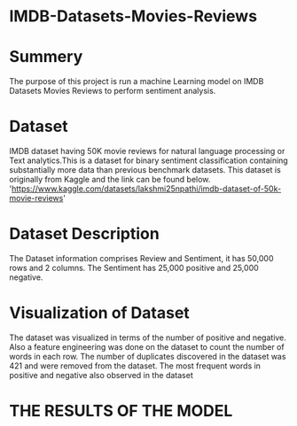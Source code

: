 # IMDB-Datasets-Movies-Reviews
# Summery
The purpose of this project is run a machine Learning model on IMDB Datasets Movies Reviews to perform sentiment analysis. 
# Dataset
IMDB dataset having 50K movie reviews for natural language processing or Text analytics.This is a dataset for binary sentiment classification containing substantially more data than previous benchmark datasets. This dataset is originally  from Kaggle and the link can be found below. 'https://www.kaggle.com/datasets/lakshmi25npathi/imdb-dataset-of-50k-movie-reviews'
# Dataset Description
The Dataset information comprises Review and Sentiment, it has 50,000 rows and 2 columns. The Sentiment has 25,000 positive and 25,000 negative. 
# Visualization of Dataset
The dataset was visualized in terms of the number of positive and negative. Also a feature engineering was done on the dataset to  count the number of words in each row. The number of duplicates discovered in the dataset was 421 and were removed from the dataset. The most frequent words in positive and negative also observed in the dataset  
# THE RESULTS OF THE MODEL
